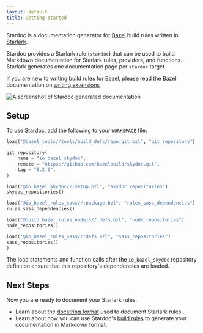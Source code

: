 ```yaml
---
layout: default
title: Getting started
---
```


Stardoc is a documentation generator for [Bazel](https://bazel.build) build rules
written in [Starlark](https://bazel.build/docs/skylark/index.html).

Stardoc provides a Starlark rule (`stardoc`)
that can be used to build Markdown documentation for Starlark rules, providers,
and functions.
Starlark generates one documentation page per `stardoc` target.

If you are new to writing build rules for Bazel, please read the Bazel
documentation on [writing
extensions](https://www.bazel.build/docs/skylark/concepts.html)

<img src="/images/screenshot.png" class="responsive"
    alt="A screenshot of Stardoc generated documentation">

## Setup

To use Stardoc, add the following to your `WORKSPACE` file:

```python
load("@bazel_tools//tools/build_defs/repo:git.bzl", "git_repository")

git_repository(
    name = "io_bazel_skydoc",
    remote = "https://github.com/bazelbuild/skydoc.git",
    tag = "0.2.0",
)

load("@io_bazel_skydoc//:setup.bzl", "skydoc_repositories")
skydoc_repositories()

load("@io_bazel_rules_sass//:package.bzl", "rules_sass_dependencies")
rules_sass_dependencies()

load("@build_bazel_rules_nodejs//:defs.bzl", "node_repositories")
node_repositories()

load("@io_bazel_rules_sass//:defs.bzl", "sass_repositories")
sass_repositories()
)
```

The load statements and function calls after the `io_bazel_skydoc` repository
definition ensure that this repository's dependencies are loaded.

## Next Steps

Now you are ready to document your Starlark rules.

* Learn about the [docstring format][format] used to document Starlark rules.
* Learn about how you can use Stardoc's [build rules][generate] to generate your
  documentation in Markdown format.

[format]: writing_stardoc.html
[generate]: generating_stardoc.html

